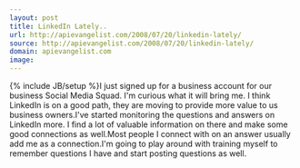 ```yaml
---
layout: post
title: LinkedIn Lately..
url: http://apievangelist.com/2008/07/20/linkedin-lately/
source: http://apievangelist.com/2008/07/20/linkedin-lately/
domain: apievangelist.com
image: 
---
```

{% include JB/setup %}I just signed up for a business account for our business Social Media Squad.  I'm curious what it will bring me.   I think LinkedIn is on a good path, they are moving to provide more value to us business owners.I've started monitoring the questions and answers on LinkedIn more.  I find a lot of valuable information on there and make some good connections as well.Most people I connect with on an answer usually add me as a connection.I'm going to play around with training myself to remember questions I have and start posting questions as well.